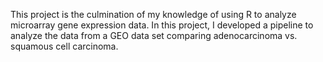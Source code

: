 This project is the culmination of my knowledge of using R to analyze microarray gene expression data.
In this project, I developed a pipeline to analyze the data from a GEO data set comparing adenocarcinoma vs. squamous cell carcinoma.
